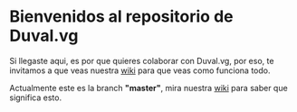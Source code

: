 Bienvenidos al repositorio de Duval.vg
=============

Si llegaste aqui, es por que quieres colaborar con Duval.vg, por eso, te invitamos a que veas nuestra [wiki](https://github.com/duvalvg/duval.vg/wiki) para que veas como funciona todo.

Actualmente este es la branch **"master"**, mira nuestra [wiki](https://github.com/duvalvg/duval.vg/wiki) para saber que significa esto.